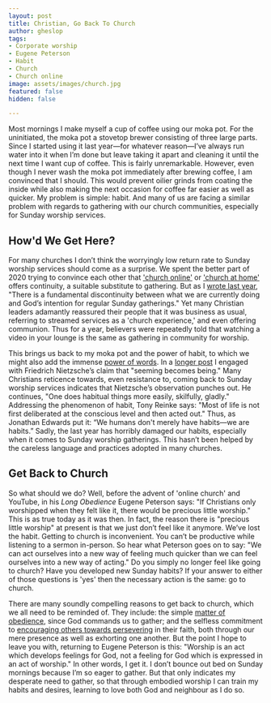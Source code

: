 ```yaml
---
layout: post
title: Christian, Go Back To Church
author: gheslop
tags:
- Corporate worship
- Eugene Peterson
- Habit
- Church
- Church online
image: assets/images/church.jpg
featured: false
hidden: false

---
```

Most mornings I make myself a cup of coffee using our moka pot. For the uninitiated, the moka pot a stovetop brewer consisting of three large parts. Since I started using it last year—for whatever reason—I’ve always run water into it when I’m done but leave taking it apart and cleaning it until the next time I want cup of coffee. This is fairly unremarkable. However, even though I never wash the moka pot immediately after brewing coffee, I am convinced that I should. This would prevent oilier grinds from coating the inside while also making the next occasion for coffee far easier as well as quicker. My problem is simple: habit. And many of us are facing a similar problem with regards to gathering with our church communities, especially for Sunday worship services.

## How'd We Get Here?

For many churches I don’t think the worryingly low return rate to Sunday worship services should come as a surprise. We spent the better part of 2020 trying to convince each other that ['church online'](https://youtu.be/6DQjS_pFkeI "It Isn't Really Church") or ['church at home'](https://rekindle.co.za/content/2020-04-03-church-at-home-the-triumph-of-pragmatism-over-theology "The Triumph of Pragmatism Over Theology") offers continuity, a suitable substitute to gathering. But as I [wrote last year](https://rekindle.co.za/content/2020-04-13-church-at-home-a-conclusion "Concluding Thoughts to 'Church at Home'"), "There is a fundamental discontinuity between what we are currently doing and God’s intention for regular Sunday gatherings." Yet many Christian leaders adamantly reassured their people that it was business as usual, referring to streamed services as a 'church experience,' and even offering communion. Thus for a year, believers were repeatedly told that watching a video in your lounge is the same as gathering in community for worship.

This brings us back to my moka pot and the power of habit, to which we might also add the immense [power of words](https://rekindle.co.za/content/2021-06-29-james-3-jordan-peterson "James 3"). In a [longer post](https://rekindle.co.za/content/2020-07-31-fridays-with-fred "Power of Habit") I engaged with Friedrich Nietzsche’s claim that "seeming becomes being." Many Christians reticence towards, even resistance to, coming back to Sunday worship services indicates that Nietzsche’s observation punches out. He continues, "One does habitual things more easily, skilfully, gladly." Addressing the phenomenon of habit, Tony Reinke says: "Most of life is not first deliberated at the conscious level and then acted out." Thus, as Jonathan Edwards put it: “We humans don't merely have habits—we are habits.” Sadly, the last year has horribly damaged our habits, especially when it comes to Sunday worship gatherings. This hasn’t been helped by the careless language and practices adopted in many churches.

## Get Back to Church

So what should we do? Well, before the advent of 'online church' and YouTube, in his _Long Obedience_ Eugene Peterson says: "If Christians only worshipped when they felt like it, there would be precious little worship." This is as true today as it was then. In fact, the reason there is "precious little worship" at present is that we just don’t feel like it anymore. We’ve lost the habit. Getting to church is inconvenient. You can’t be productive while listening to a sermon in-person. So hear what Peterson goes on to say: "We can act ourselves into a new way of feeling much quicker than we can feel ourselves into a new way of acting." Do you simply no longer feel like going to church? Have you developed new Sunday habits? If your answer to either of those questions is 'yes' then the necessary action is the same: go to church.

There are many soundly compelling reasons to get back to church, which we all need to be reminded of. They include: the simple [matter of obedience](https://africa.thegospelcoalition.org/article/can-christian-not-churchgoer/ "Christians Must Be Churchgoers"), since God commands us to gather; and the selfless commitment to [encouraging others towards persevering](https://rekindle.co.za/content/why-bother-with-church/ "Hebrews 10") in their faith, both through our mere presence as well as exhorting one another. But the point I hope to leave you with, returning to Eugene Peterson is this: "Worship is an act which develops feelings for God, not a feeling for God which is expressed in an act of worship." In other words, I get it. I don’t bounce out bed on Sunday mornings because I’m so eager to gather. But that only indicates my desperate need to gather, so that through embodied worship I can train my habits and desires, learning to love both God and neighbour as I do so.